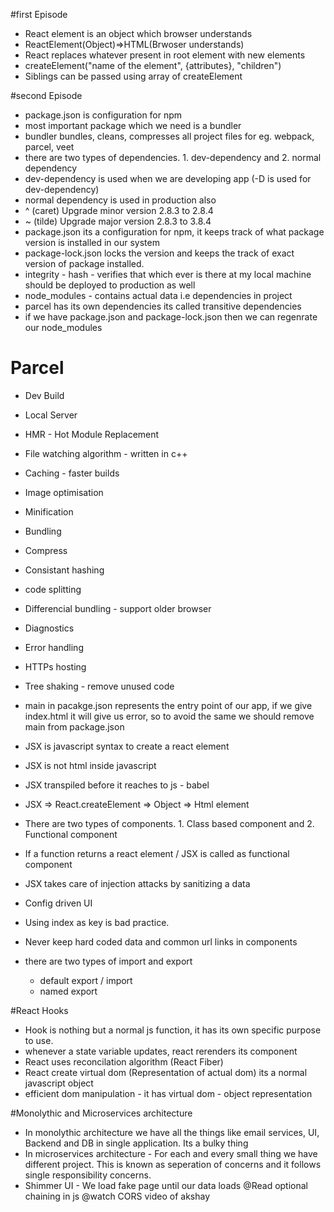 #first Episode
* React element is an object which browser understands
* ReactElement(Object)=>HTML(Brwoser understands)
* React replaces whatever present in root element with new elements
* createElement("name of the element", {attributes}, "children")
* Siblings can be passed using array of createElement

#second Episode
* package.json is configuration for npm
* most important package which we need is a bundler
* bundler bundles, cleans, compresses all project files for eg. webpack, parcel, veet
* there are two types of dependencies. 1. dev-dependency and 2. normal dependency
* dev-dependency is used when we are developing app (-D is used for dev-dependency)
* normal dependency is used in production also
* ^ (caret) Upgrade minor version 2.8.3 to 2.8.4
* ~ (tilde) Upgrade major version 2.8.3 to 3.8.4
* package.json its a configuration for npm, it keeps track of what package version is installed in our system
* package-lock.json locks the version and keeps the track of exact version of package installed.
* integrity - hash - verifies that which ever is there at my local machine should be deployed to production as well
* node_modules - contains actual data i.e dependencies in project
* parcel has its own dependencies its called transitive dependencies
* if we have package.json and package-lock.json then we can regenrate our node_modules

# Parcel
* Dev Build
* Local Server 
* HMR - Hot Module Replacement
* File watching algorithm - written in c++
* Caching - faster builds 
* Image optimisation 
* Minification 
* Bundling 
* Compress
* Consistant hashing
* code splitting
* Differencial bundling - support older browser
* Diagnostics
* Error handling
* HTTPs hosting
* Tree shaking - remove unused code
* main in pacakge.json represents the entry point of our app, if we give index.html it will give us error, so to avoid the same we should remove main from package.json
* JSX is javascript syntax to create a react element
* JSX is not html inside javascript
* JSX transpiled before it reaches to js - babel
* JSX => React.createElement => Object => Html element
* There are two types of components. 1. Class based component and 2. Functional component
* If a function returns a react element / JSX is called as functional component
* JSX takes care of injection attacks by sanitizing a data
* Config driven UI
* Using index as key is bad practice.
* Never keep hard coded data and common url links in components

* there are two types of import and export 
    - default export / import
    - named export

#React Hooks
* Hook is nothing but a normal js function, it has its own specific purpose to use.
* whenever a state variable updates, react rerenders its component
* React uses reconcilation algorithm (React Fiber)
* React create virtual dom (Representation of actual dom) its a normal javascript object 
* efficient dom manipulation - it has virtual dom - object representation

#Monolythic and Microservices architecture
* In monolythic architecture we have all the things like email services, UI, Backend and DB in single application. Its a bulky thing
* In microservices architecture - For each and every small thing we have different project. This is known as seperation of concerns and it follows single responsibility concerns.
* Shimmer UI - We load fake page until our data loads
@Read optional chaining in js
@watch CORS video of akshay


